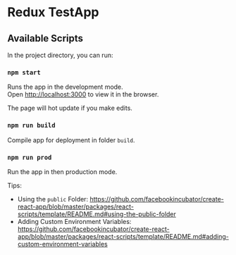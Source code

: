 # Redux TestApp

## Available Scripts

In the project directory, you can run:

### `npm start`

Runs the app in the development mode.<br>
Open [http://localhost:3000](http://localhost:3000) to view it in the browser.

The page will hot update if you make edits.

### `npm run build`

Compile app for deployment in folder `build`.

### `npm run prod`

Run the app in then production mode.


Tips:
* Using the `public` Folder: https://github.com/facebookincubator/create-react-app/blob/master/packages/react-scripts/template/README.md#using-the-public-folder
* Adding Custom Environment Variables: https://github.com/facebookincubator/create-react-app/blob/master/packages/react-scripts/template/README.md#adding-custom-environment-variables
